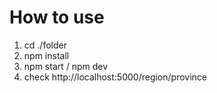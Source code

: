 # How to use

1. cd ./folder
2. npm install
3. npm start / npm dev
4. check http://localhost:5000/region/province